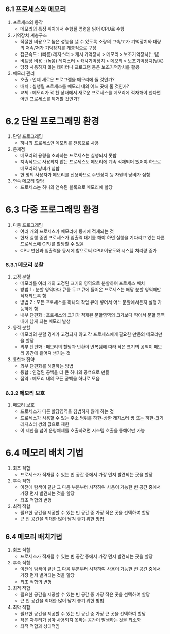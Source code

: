 ## 6.1 프로세스와 메모리

1. 프로세스의 동작
    - 메모리의 특정 위치에서 수행될 명령을 읽어 CPU로 수행
2. 기억장치 계층구조
    - 적절한 비용으로 높은 성능을 낼 수 있도록 소량의 고속/고가 기억장치와 대량의 저속/저가 기억장치를 계층적으로 구성
    - 접근속도 : (빠름) 레지스터 > 캐시 기억장치 > 메모리 > 보조기억장치(느림)
    - 비트당 비용 : (높음) 레지스터 > 캐시기억장치 > 메모리 > 보조기억장치(낮음)
    - 당장 사용하지 않는 데이터나 프로그램 등은 보조기억장치를 활용
3. 메모리 관리
    - 호출 : 언제 새로운 프로그램을 메모리에 둘 것인가?
    - 배치 : 실행될 프로세스를 메모리 내의 어느 곳에 둘 것인가?
    - 교체 : 메모리가 꽉 찬 상태에서 새로운 프로세스를 메모리에 적재해야 한다면 어떤 프로세스를 제거할 것인가?
    

# 6.2 단일 프로그래밍 환경

1. 단일 프로그래밍
    - 하나의 프로세스만 메모리를 전용으로 사용
2. 문제점
    - 메모리의 용량을 초과하는 프로세스는 실행되지 못함
    - 지속적으로 사용되지 않는 프로세스도 메모리에 계속 적재되어 있어야 하므로 메모리의 낭비가 심함
    - 한 명의 사용자가 메모리를 전용하므로 주변장치 등 자원의 낭비가 심함
3. 연속 메모리 할당
    - 프로세스는 하나의 연속된 블록으로 메모리에 할당

# 6.3 다중 프로그래밍 환경

1. 다중 프로그래밍
    - 여러 개의 프로세스가 메모리에 동시에 적재되는 것
    - 현재 실행 중인 프로세스가 입출력 대기를 해야 하면 실행을 기다리고 있는 다른 프로세스에 CPU를 할당할 수 있음
    - CPU 연산과 입출력을 동시에 함으로써 CPU 이용도와 시스템 처리량 증가

### 6.3.1 메모리 분할

1. 고정 분할
    - 메모리를 여러 개의 고정된 크기의 영역으로 분할하여 프로세스 배치
    - 방법 1 : 분할 영역마다 큐를 두고 큐에 들어온 프로세스는 해당 분할 영역에만 적재되도록 함
    - 방법 2 : 모든 프로세스를 하나의 작업 큐에 넣어서 어느 분할에서든지 실행 가능하게 함
    - 내부 단편화 : 프로세스의 크기가 적재된 분할영역의 크기보다 작아서 분할 영역 내에 남게 되는 메모리 발생
2. 동적 분할
    - 메모리의 분할 경계가 고정되지 않고 각 프로세스에게 필요한 만큼의 메모리만을 할당
    - 외부 단편화 : 메모리의 할당과 반환이 반복됨에 따라 작은 크기의 공백이 메모리 공간에 흩어져 생기는 것
3. 통합과 집약
    - 외부 단편화를 해결하는 방법
    - 통합 : 인접된 공백을 더 큰 하나의 공백으로 만듦
    - 집약 : 메모리 내의 모든 공백을 하나로 모음

### 6.3.2 메모리 보호

1. 메모리 보호
    - 프로세스가 다른 할당영역을 침범하지 않게 하는 것
    - 프로세스가 사용할 수 있는 주소 범위를 하한-상한 레지스터 쌍 또는 하한-크기 레지스터 쌍의 값으로 제한
    - 이 제한을 넘어 운영체제를 호출하려면 시스템 호출을 통해야만 가능

# 6.4 메모리 배치 기법

1. 최초 적합
    - 프로세스가 적재될 수 있는 빈 공간 중에서 가장 먼저 발견되는 곳을 할당
2. 후속 적합
    - 이전에 탐색이 끝난 그 다음 부분부터 시작하여 사용이 가능한 빈 공간 중에서 가장 먼저 발견되는 것을 할당
    - 최초 적합의 변형
3. 최적 적합
    - 필요한 공간을 제공할 수 있는 빈 공간 중 가장 작은 곳을 선택하여 할당
    - 큰 빈 공간을 최대한 많이 남겨 놓기 위한 방법

## 6.4 메모리 배치기법

1. 최초 적합
    - 프로세스가 적재될 수 있는 빈 공간 중에서 가장 먼저 발견되는 곳을 할당
2. 후속 적합
    - 이전에 탐색이 끝난 그 다음 부분부터 시작하여 사용이 가능한 빈 공간 중에서 가장 먼저 발겨되는 것을 할당
    - 최초 적합의 변형
3. 최적 적합
    - 필요한 공간을 제공할 수 있는 빈 공간 중 가장 작은 곳을 선택하여 할당
    - 큰 빈 공간을 최대한 많이 남겨 놓기 위한 방법
4. 최악 적합
    - 필요한 공간을 제공할 수 있는 빈 공간 중 가장 큰 곳을 선택하여 할당
    - 작은 자투리가 남아 사용되지 못하는 공간이 발생하는 것을 최소화
    - 최적 적합과 상대적임
